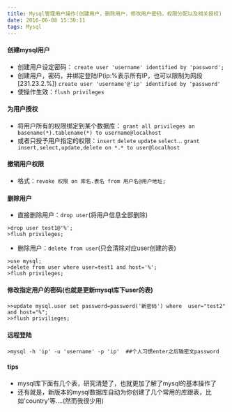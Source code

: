 ```yaml
---
title: Mysql管理用户操作(创建用户，删除用户，修改用户密码，权限分配以及相关授权)
date: 2016-06-08 15:30:11
tags: Mysql
---
```

#### 创建mysql用户
+ 创建用户设定密码：
  `create user 'username' identified by 'password';`
+ 创建用户，密码，并绑定登陆IP(ip:%表示所有IP，也可以限制为网段[231.23.2.%])
  `create user 'username'@'ip' identified by 'password'`
+ 使操作生效：`flush privileges`

#### 为用户授权
+ 将用户所有的权限绑定到某个数据库：
  `grant all privileges on basename(*).tablename(*) to username@localhost`
+ 或者只授予用户指定的权限：`insert` `delete` `update` `select`...
  `grant insert,select,update,delete on *.* to user@localhost`

#### 撤销用户权限
+ 格式：`revoke 权限 on 库名.表名 from 用户名@用户地址;`

#### 删除用户
+ 直接删除用户：`drop user`(将用户信息全部删除)
```
>drop user test1@'%';
>flush privileges;   
```
+ 删除用户：`delete from user`(只会清除对应user创建的表)
```
>use mysql;
>delete from user where user=test1 and host='%';
>flush privileges;
```
#### 修改指定用户的密码(也就是更新mysql库下user的表)
```
>>update mysql.user set password=password('新密码') where  user="test2" and host="%";
>>flush privilieges;
```
#### 远程登陆
```
>mysql -h 'ip' -u 'username' -p 'ip'  ##个人习惯enter之后输密文password
```
#### tips
+ mysql库下面有几个表，研究清楚了，也就更加了解了mysql的基本操作了
+ 还有就是，新版本的mysql数据库自动为你创建了几个常用的库跟表，比如'country'等....(然而我很少用)
